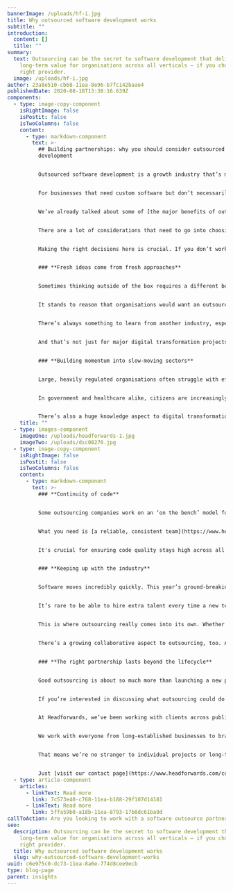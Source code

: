 ```yaml
---
bannerImage: /uploads/hf-i.jpg
title: Why outsourced software development works
subtitle: ""
introduction:
  content: []
  title: ""
summary:
  text: Outsourcing can be the secret to software development that delivers
    long-term value for organisations across all verticals – if you choose the
    right provider.
  image: /uploads/hf-i.jpg
author: 23a8e510-cb68-11ea-8e96-b7fc142baae4
publishedDate: 2020-08-18T13:38:16.639Z
components:
  - type: image-copy-component
    isRightImage: false
    isPostit: false
    isTwoColumns: false
    content:
      - type: markdown-component
        text: >-
          ## Building partnerships: why you should consider outsourced software
          development


          Outsourced software development is a growth industry that’s making its mark all round the world – and it’s easy to see why.


          For businesses that need custom software but don’t necessarily have the resources or knowhow to handle it all in-house, outsourcing solves all those problems in one fell swoop. If you’re looking for a way to get a major project off the ground quickly and effectively, it might be time to consider bringing in a third-party expert.


          We’ve already talked about some of [the major benefits of outsourcing software development](https://www.headforwards.com/insights/benefits-outsourced-software-development/), so let’s talk about how organisations can make sure they’re getting those benefits.


          There are a lot of considerations that need to go into choosing how you outsource software development – and who you outsource it to. Are you looking for [a short-term boost for a specific project, or a long-term collaborative partnership](https://www.headforwards.com/how-we-work/our-working-models/)? Is it best to choose a company that’s [farshore, nearshore, or offshore](<>)


          Making the right decisions here is crucial. If you don’t work with the right partner, you can risk getting stuck in an expensive contract that isn’t fulfilling your needs. So what’s the secret to ensuring your outsourcing partnership is well-suited to your organisation – now and in the future?


          ### **Fresh ideas come from fresh approaches**


          Sometimes thinking outside of the box requires a different box entirely. Transformational projects will always benefit from new ideas – from involving other lines of business to consulting with end users. That extends to an outsource company, too.


          It stands to reason that organisations would want an outsourcing company that has specific experience in their vertical – whether that’s manufacturing, healthcare, government, telecoms, or anything else. But a breadth of experience is also vital for bringing fresh perspectives to the table.


          There’s always something to learn from another industry, especially in software development, where tech breakthroughs are widely applicable. The right outsourcing partner can offer that balance of niche expertise and wide-ranging experience that ensures you’re seeing the best and brightest in development techniques from a multidisciplinary team.


          And that’s not just for major digital transformation projects – introducing improvements and highlighting streamlining opportunities for your foundational software is just as important as creating whole new applications.


          ### **Building momentum into slow-moving sectors**


          Large, heavily regulated organisations often struggle with effective software development. Particularly for public bodies like the NHS or local authorities, where budgets are tight and digital transformation strategies are up against decades of legacy debt, outsourcing can both relieve a technical burden and ensure goals like the [NHS Long Term Plan](https://www.longtermplan.nhs.uk/) are met.


          In government and healthcare alike, citizens are increasingly interested in using digital services – and employees are looking for the same slick working experiences that the business community is embracing. That translates into significant software demands, ideal for outsourcing.


          There’s also a huge knowledge aspect to digital transformation in these sectors: as organisations like the NHS and [local governments shift their data focus](https://www.headforwards.com/insights/local-authorities-are-revolutionising-the-way-they-use-data/) and pay closer attention to understanding the needs of the people they serve, they can ensure that they’re delivering meaningful support and building the software to enable it. This business intelligence approach is long-established in the business community – and by outsourcing, public services can draw on that experience to revolutionise their projects.
    title: ""
  - type: images-component
    imageOne: /uploads/headforwards-1.jpg
    imageTwo: /uploads/dsc08270.jpg
  - type: image-copy-component
    isRightImage: false
    isPostit: false
    isTwoColumns: false
    content:
      - type: markdown-component
        text: >-
          ### **Continuity of code**


          Some outsourcing companies work on an ‘on the bench’ model for allocating resources. In short, when you need support you’ll get whoever happens to be available at the time – and that can translate into a project team that doesn’t know you, your industry, or your challenges. When you start from scratch every time, you can lose out on some of the time- and cost-saving benefits of outsourcing as you bring new people up to speed with your requirements.


          What you need is [a reliable, consistent team](https://www.headforwards.com/what-we-do/create-effective-teams/) that really understands the individual quirks of the environment you’re working in, so your outsourced developers can just get to work without having to follow an onboarding process each time. (And when new developers *do* join the team, there’s already a wealth of knowledge about your organisation available to back them up.)


          It's crucial for ensuring code quality stays high across all your projects, regulations and security requirements are followed, and risk is mitigated.


          ### **Keeping up with the industry**


          Software moves incredibly quickly. This year’s ground-breaking innovations can just as easily turn into next year’s legacies – and that can make it difficult to adjust your organisation’s approach to software development fast enough to keep up.


          It’s rare to be able to hire extra talent every time a new technology or approach crops up, especially in sectors where budgets are tight, and training takes time that many IT teams simply don’t have.


          This is where outsourcing really comes into its own. Whether you want to dig into business intelligence, or experiment with everything from basic automation to the latest and most complex artificial intelligence and machine learning techniques, the right outsourcing company will give you access to the resources and expertise needed to take advantage of new technologies.


          There’s a growing collaborative aspect to outsourcing, too. As low-code and no-code approaches gain popularity in software development, there’s more scope than ever for stakeholders to get involved in the process. With more ‘citizen developers’ now within organisations, outsourcing is the ideal opportunity to offload heavy-duty development responsibilities and free up internal resources for agile innovation.


          ### **The right partnership lasts beyond the lifecycle**


          Good outsourcing is about so much more than launching a new piece of software. It’s about creating solutions and services that offer [tangible, long-term value](https://www.headforwards.com/what-we-do/create-value-through-software/) to your organisation and the people it serves, whether they’re customers, citizens or end-users.


          If you’re interested in discussing what outsourcing could do for you – whether you’re looking to kick off a short-term project or a long-term development partnership – we’d love to hear from you.


          At Headforwards, we’ve been working with clients across public bodies (including local government), financial services, telecoms, e-commerce, travel, and more, to build software solutions that bring simplicity and efficiency to their infrastructure and everyday tasks.


          We work with everyone from long-established businesses to brand-new startups – whoever can benefit from that boost of bringing in software experts. Every stage of the process, from ideation, to rolling out an MVP, to iterative improvement, is underpinned by our flexible approach to designing and building software.


          That means we’re no stranger to individual projects or long-term partnerships, [offering a versatile, client-led approach from our base](https://www.headforwards.com/who-we-are/what-is-it-like-here/) at the heart of one of the UK’s fastest-growing technology hubs.


          Just [visit our contact page](https://www.headforwards.com/contact/) for all the details, and let’s talk about building software that creates real value for your organisation.
  - type: article-component
    articles:
      - linkText: Read more
        link: 7c573e40-c768-11ea-b188-29f107d14181
      - linkText: Read more
        link: 5ffa59b0-a18b-11ea-8793-17b8dc61ba9d
callToAction: Are you looking to work with a software outsource partner?
seo:
  description: Outsourcing can be the secret to software development that delivers
    long-term value for organisations across all verticals – if you choose the
    right provider.
  title: Why outsourced software development works
  slug: why-outsourced-software-development-works
uuid: c6e975c0-dc73-11ea-8a6e-774d8cee9ecb
type: blog-page
parent: insights
---
```

